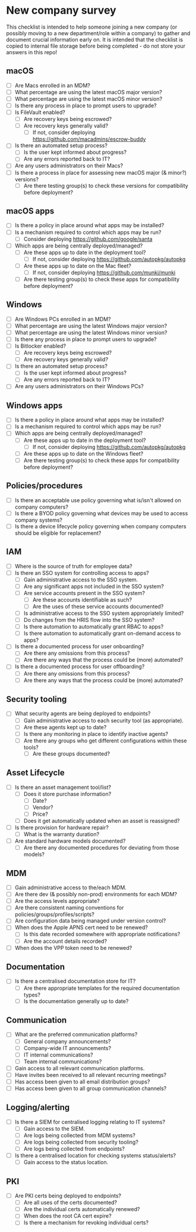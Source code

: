# New company survey
This checklist is intended to help someone joining a new company (or possibly moving to a new department/role within a company) to gather and document crucial information early on.  It is intended that the checklist is copied to internal file storage before being completed - do not store your answers in this repo!

## macOS
- [ ] Are Macs enrolled in an MDM?
- [ ] What percentage are using the latest macOS major version?
- [ ] What percentage are using the latest macOS minor version?
- [ ] Is there any process in place to prompt users to upgrade?
- [ ] Is FileVault enabled?
  - [ ] Are recovery keys being escrowed?
  - [ ] Are recovery keys generally valid?
    - [ ] If not, consider deploying https://github.com/macadmins/escrow-buddy
- [ ] Is there an automated setup process?
  - [ ] Is the user kept informed about progress?
  - [ ] Are any errors reported back to IT?
- [ ] Are any users administrators on their Macs?
- [ ] Is there a process in place for assessing new macOS major (& minor?) versions?
  - [ ] Are there testing group(s) to check these versions for compatibility before deployment?
       
## macOS apps
- [ ] Is there a policy in place around what apps may be installed?
- [ ] Is a mechanism required to control which apps may be run?
  - [ ] Consider deploying https://github.com/google/santa
- [ ] Which apps are being centrally deployed/managed?
  - [ ] Are these apps up to date in the deployment tool?
    - [ ] If not, consider deploying https://github.com/autopkg/autopkg
  - [ ] Are these apps up to date on the Mac fleet?
    - [ ] If not, consider deploying https://github.com/munki/munki
  - [ ] Are there testing group(s) to check these apps for compatibility before deployment?

## Windows
- [ ] Are Windows PCs enrolled in an MDM?
- [ ] What percentage are using the latest Windows major version?
- [ ] What percentage are using the latest Windows minor version?
- [ ] Is there any process in place to prompt users to upgrade?
- [ ] Is Bitlocker enabled?
  - [ ] Are recovery keys being escrowed?
  - [ ] Are recovery keys generally valid?
- [ ] Is there an automated setup process?
  - [ ] Is the user kept informed about progress?
  - [ ] Are any errors reported back to IT?
- [ ] Are any users administrators on their Windows PCs?
       
## Windows apps
- [ ] Is there a policy in place around what apps may be installed?
- [ ] Is a mechanism required to control which apps may be run?
- [ ] Which apps are being centrally deployed/managed?
  - [ ] Are these apps up to date in the deployment tool?
    - [ ] If not, consider deploying https://github.com/autopkg/autopkg
  - [ ] Are these apps up to date on the Windows fleet?
  - [ ] Are there testing group(s) to check these apps for compatibility before deployment?

## Policies/procedures
- [ ] Is there an acceptable use policy governing what is/isn't allowed on company computers?
- [ ] Is there a BYOD policy governing what devices may be used to access company systems?
- [ ] Is there a device lifecycle policy governing when company computers should be eligible for replacement?

## IAM
- [ ] Where is the source of truth for employee data?
- [ ] Is there an SSO system for controlling access to apps?
  - [ ] Gain administrative access to the SSO system.
  - [ ] Are any significant apps not included in the SSO system?
  - [ ] Are service accounts present in the SSO system?
    - [ ] Are these accounts identifiable as such?
    - [ ] Are the uses of these service accounts documented?
  - [ ] Is administrative access to the SSO system appropriately limited?
  - [ ] Do changes from the HRIS flow into the SSO system?
  - [ ] Is there automation to automatically grant RBAC to apps?
  - [ ] Is there automation to automatically grant on-demand access to apps?
- [ ] Is there a documented process for user onboarding?
  - [ ] Are there any omissions from this process?
  - [ ] Are there any ways that the process could be (more) automated?
- [ ] Is there a documented process for user offboarding?
  - [ ] Are there any omissions from this process?
  - [ ] Are there any ways that the process could be (more) automated?

## Security tooling
- [ ] What security agents are being deployed to endpoints?
  - [ ] Gain administrative access to each security tool (as appropriate).
  - [ ] Are these agents kept up to date?
  - [ ] Is there any monitoring in place to identify inactive agents?
  - [ ] Are there any groups who get different configurations within these tools?
    - [ ] Are these groups documented?

## Asset Lifecycle 
- [ ] Is there an asset management tool/list?
  - [ ] Does it store purchase information?
    - [ ] Date?
    - [ ] Vendor?
    - [ ] Price?
  - [ ] Does it get automatically updated when an asset is reassigned?
- [ ] Is there provision for hardware repair?
  - [ ] What is the warranty duration?
- [ ] Are standard hardware models documented?
  - [ ] Are there any documented procedures for deviating from those models?

## MDM
- [ ] Gain administrative access to the/each MDM.
- [ ] Are there dev (& possibly non-prod) environments for each MDM?
- [ ] Are the access levels appropriate?
- [ ] Are there consistent naming conventions for policies/groups/profiles/scripts?
- [ ] Are configuration data being managed under version control?
- [ ] When does the Apple APNS cert need to be renewed?
  - [ ] Is this date recorded somewhere with appropriate notifications?
  - [ ] Are the account details recorded?
- [ ] When does the VPP token need to be renewed?

## Documentation
- [ ] Is there a centralised documentation store for IT?
  - [ ] Are there appropriate templates for the required documentation types?
  - [ ] Is the documentation generally up to date?

## Communication
- [ ] What are the preferred communication platforms?
  - [ ] General company announcements?
  - [ ] Company-wide IT announcements?
  - [ ] IT internal communications?
  - [ ] Team internal communications?
- [ ] Gain access to all relevant communication platforms.
- [ ] Have invites been received to all relevant recurring meetings?
- [ ] Has access been given to all email distribution groups?
- [ ] Has access been given to all group communication channels?

## Logging/alerting
- [ ] Is there a SIEM for centralised logging relating to IT systems?
  - [ ] Gain access to the SIEM.
  - [ ] Are logs being collected from MDM systems?
  - [ ] Are logs being collected from security tooling?
  - [ ] Are logs being collected from endpoints?
- [ ] Is there a centralised location for checking systems status/alerts?
  - [ ] Gain access to the status location.

## PKI
- [ ] Are PKI certs being deployed to endpoints?
  - [ ] Are all uses of the certs documented?
  - [ ] Are the individual certs automatically renewed?
  - [ ] When does the root CA cert expire?
  - [ ] Is there a mechanism for revoking individual certs?

